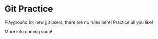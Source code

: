# Git Practice

Playground for new git users, there are no rules here! Practice all you like!

More info coming soon!
